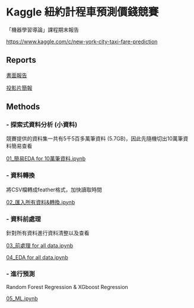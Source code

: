 # Kaggle 紐約計程車預測價錢競賽
「機器學習導論」課程期末報告

https://www.kaggle.com/c/new-york-city-taxi-fare-prediction
## Reports
[書面報告](https://github.com/andy86715/Kaggle_Taxi/blob/master/final%20report/機器學習期末報告書.pdf)

[投影片簡報](https://github.com/andy86715/Kaggle_Taxi/blob/master/final%20report/機器學習期末報告.pdf)

## Methods
### - 探索式資料分析 (小資料)
競賽提供的資料集一共有5千5百多萬筆資料 (5.7GB)，因此先隨機切出10萬筆資料簡易查看

[01_簡易EDA for 10萬筆資料.ipynb](https://github.com/andy86715/Kaggle_Taxi/blob/master/01_簡易EDA%20for%2010萬筆資料.ipynb)

### - 資料轉換
將CSV檔轉成feather格式，加快讀取時間

[02_匯入所有資料&轉換.ipynb](/02_匯入所有資料&轉換.ipynb/)

### - 資料前處理
針對所有資料進行資料清整以及查看

[03_前處理 for all data.ipynb](https://github.com/andy86715/Kaggle_Taxi/blob/master/03_前處理%20for%20all%20data.ipynb)

[04_EDA for all data.ipynb](https://github.com/andy86715/Kaggle_Taxi/blob/master/04_EDA%20for%20all%20data.ipynb)

### - 進行預測
Random Forest Regression & XGboost Regression

[05_ML.ipynb](/05_ML.ipynb/)
